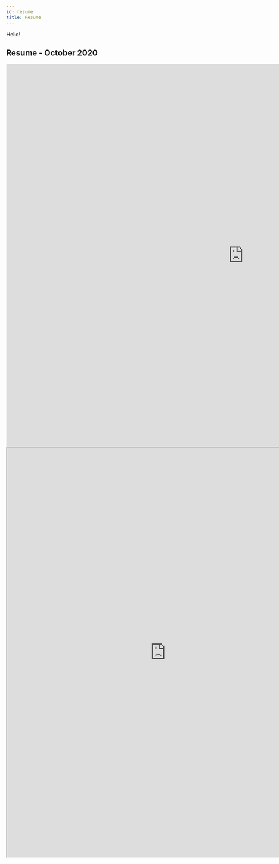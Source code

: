 ```yaml
---
id: resume
title: Resume
---
```


Hello! 
## Resume - October 2020

<iframe style="border: 1px solid rgba(0, 0, 0, 0.1);" width="1270" height="1025" src="https://www.figma.com/embed?embed_host=share&url=https%3A%2F%2Fwww.figma.com%2Fproto%2FfkxPpNiu3AXXgTkH9ypJHM%2FShellHacks-Luna%3Fnode-id%3D20%253A18%26viewport%3D448%252C326%252C0.38197198510169983%26scaling%3Dmin-zoom&chrome=DOCUMENTATION" allowfullscreen></iframe>

<iframe src="https://resume.creddle.io/embed/i62vy7hvftw"
  width="850" height="1100" seamless></iframe>